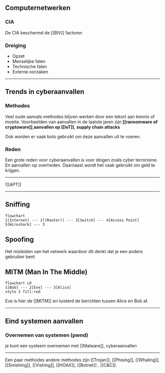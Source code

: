 ```toc
```
## Computernetwerken
### CIA
De CIA beschermd de [[BIV]] factoren
### Dreiging
- Opzet
- Menselijke falen
- Technische falen
- Externe oorzaken

---

## Trends in cyberaanvallen
### Methodes
Veel oude aanvals methodes blijven werken door een tekort aan kennis of moeite.
Voorbeelden van aanvallen in de laatste jaren zijn **[[ransomware of cryptoware]]**,**aanvallen op [[IoT]]**, **supply chain attacks**

Ook worden er vaak bots gebruikt om deze aanvallen uit te voeren.

### Reden
Een grote reden voor cyberaanvallen is voor dingen zoals cyber terrorisme. En aanvallen op overheden. Daarnaast wordt het vaak gebruikt om geld te krijgen.

---
![[APT]]

---
## Sniffing
```mermaid
flowchart
1(Internet) --- 2((Router)) --- 3[Switch] --- 4[Access Point]
5[Wireshark] --- 3
```


## Spoofing
Het misleiden van het netwerk waardoor dit denkt dat je een andere gebruiker bent

## MITM (Man In The Middle)

```mermaid
flowchart LR
1[Bob] --- 2[Eve] --- 3[Alice]
style 2 fill:red
```

Eve is hier de [[MITM]] en luisterd de berichten tussen Alice en Bob af.

---

## Eind systemen aanvallen
### Overnemen van systemen (pwnd)
je kunt een systeem overnemen met [[Malware]], cyberaanvallen 

---

Een paar methodes andere methodes zijn [[Trojan]], [[Phising]], [[Whaling]], [[Smishing]], 
[[Vishing]], [[HOAX]], [[Botnet]] , [[C&C]].
